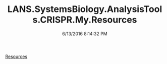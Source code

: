 ﻿---
title: LANS.SystemsBiology.AnalysisTools.CRISPR.My.Resources
date: 6/13/2016 8:14:32 PM
---

[Resources](T-LANS.SystemsBiology.AnalysisTools.CRISPR.My.Resources.Resources.html)
